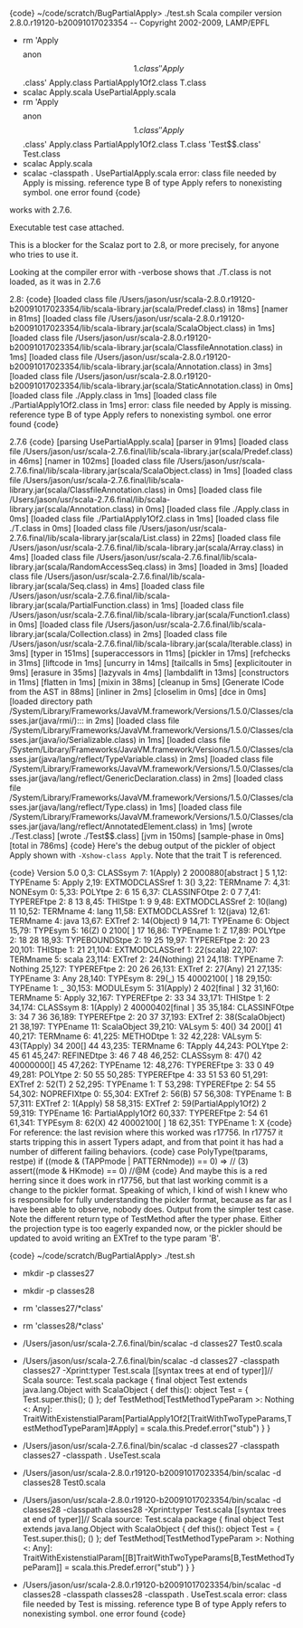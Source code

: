 {code}
~/code/scratch/BugPartialApply> ./test.sh 
Scala compiler version 2.8.0.r19120-b20091017023354 -- Copyright 2002-2009, LAMP/EPFL
+ rm 'Apply$$$$anon$$1.class' 'Apply$$.class' Apply.class PartialApply1Of2.class T.class
+ scalac Apply.scala UsePartialApply.scala
+ rm 'Apply$$$$anon$$1.class' 'Apply$$.class' Apply.class PartialApply1Of2.class T.class 'Test$$.class' Test.class
+ scalac Apply.scala
+ scalac -classpath . UsePartialApply.scala
error: class file needed by Apply is missing.
reference type B of type Apply refers to nonexisting symbol.
one error found
{code}

works with 2.7.6.

Executable test case attached.

This is a blocker for the Scalaz port to 2.8, or more precisely, for anyone who tries to use it.

Looking at the compiler error with -verbose shows that ./T.class is not loaded, as it was in 2.7.6

2.8:
{code}
[loaded class file /Users/jason/usr/scala-2.8.0.r19120-b20091017023354/lib/scala-library.jar(scala/Predef.class) in 18ms]
[namer in 81ms]
[loaded class file /Users/jason/usr/scala-2.8.0.r19120-b20091017023354/lib/scala-library.jar(scala/ScalaObject.class) in 1ms]
[loaded class file /Users/jason/usr/scala-2.8.0.r19120-b20091017023354/lib/scala-library.jar(scala/ClassfileAnnotation.class) in 1ms]
[loaded class file /Users/jason/usr/scala-2.8.0.r19120-b20091017023354/lib/scala-library.jar(scala/Annotation.class) in 3ms]
[loaded class file /Users/jason/usr/scala-2.8.0.r19120-b20091017023354/lib/scala-library.jar(scala/StaticAnnotation.class) in 0ms]
[loaded class file ./Apply.class in 1ms]
[loaded class file ./PartialApply1Of2.class in 1ms]
error: class file needed by Apply is missing.
reference type B of type Apply refers to nonexisting symbol.
one error found
{code}


2.7.6
{code}
[parsing UsePartialApply.scala]
[parser in 91ms]
[loaded class file /Users/jason/usr/scala-2.7.6.final/lib/scala-library.jar(scala/Predef.class) in 46ms]
[namer in 102ms]
[loaded class file /Users/jason/usr/scala-2.7.6.final/lib/scala-library.jar(scala/ScalaObject.class) in 1ms]
[loaded class file /Users/jason/usr/scala-2.7.6.final/lib/scala-library.jar(scala/ClassfileAnnotation.class) in 0ms]
[loaded class file /Users/jason/usr/scala-2.7.6.final/lib/scala-library.jar(scala/Annotation.class) in 0ms]
[loaded class file ./Apply.class in 0ms]
[loaded class file ./PartialApply1Of2.class in 1ms]
[loaded class file ./T.class in 0ms]
[loaded class file /Users/jason/usr/scala-2.7.6.final/lib/scala-library.jar(scala/List.class) in 22ms]
[loaded class file /Users/jason/usr/scala-2.7.6.final/lib/scala-library.jar(scala/Array.class) in 4ms]
[loaded class file /Users/jason/usr/scala-2.7.6.final/lib/scala-library.jar(scala/RandomAccessSeq.class) in 3ms]
[loaded   in 3ms]
[loaded class file /Users/jason/usr/scala-2.7.6.final/lib/scala-library.jar(scala/Seq.class) in 4ms]
[loaded class file /Users/jason/usr/scala-2.7.6.final/lib/scala-library.jar(scala/PartialFunction.class) in 1ms]
[loaded class file /Users/jason/usr/scala-2.7.6.final/lib/scala-library.jar(scala/Function1.class) in 0ms]
[loaded class file /Users/jason/usr/scala-2.7.6.final/lib/scala-library.jar(scala/Collection.class) in 2ms]
[loaded class file /Users/jason/usr/scala-2.7.6.final/lib/scala-library.jar(scala/Iterable.class) in 3ms]
[typer in 151ms]
[superaccessors in 11ms]
[pickler in 17ms]
[refchecks in 31ms]
[liftcode in 1ms]
[uncurry in 14ms]
[tailcalls in 5ms]
[explicitouter in 9ms]
[erasure in 35ms]
[lazyvals in 4ms]
[lambdalift in 13ms]
[constructors in 11ms]
[flatten in 1ms]
[mixin in 38ms]
[cleanup in 5ms]
[Generate ICode from the AST in 88ms]
[inliner in 2ms]
[closelim in 0ms]
[dce in 0ms]
[loaded directory path /System/Library/Frameworks/JavaVM.framework/Versions/1.5.0/Classes/classes.jar(java/rmi/)::: in 2ms]
[loaded class file /System/Library/Frameworks/JavaVM.framework/Versions/1.5.0/Classes/classes.jar(java/io/Serializable.class) in 1ms]
[loaded class file /System/Library/Frameworks/JavaVM.framework/Versions/1.5.0/Classes/classes.jar(java/lang/reflect/TypeVariable.class) in 2ms]
[loaded class file /System/Library/Frameworks/JavaVM.framework/Versions/1.5.0/Classes/classes.jar(java/lang/reflect/GenericDeclaration.class) in 2ms]
[loaded class file /System/Library/Frameworks/JavaVM.framework/Versions/1.5.0/Classes/classes.jar(java/lang/reflect/Type.class) in 1ms]
[loaded class file /System/Library/Frameworks/JavaVM.framework/Versions/1.5.0/Classes/classes.jar(java/lang/reflect/AnnotatedElement.class) in 1ms]
[wrote ./Test.class]
[wrote ./Test$$.class]
[jvm in 150ms]
[sample-phase in 0ms]
[total in 786ms]
{code}
Here's the debug output of the pickler of object Apply shown with `-Xshow-class Apply`. Note that the trait T is referenced.

{code}
Version 5.0
0,3: CLASSsym 7: 1(Apply) 2 2000880[abstract <interface> <trait>]  5
1,12: TYPEname 5: Apply
2,19: EXTMODCLASSref 1: 3(<empty>)
3,22: TERMname 7: <empty>
4,31: NONEsym 0:
5,33: POLYtpe 2: 6 15
6,37: CLASSINFOtpe 2: 0 7
7,41: TYPEREFtpe 2: 8 13
8,45: THIStpe 1: 9
9,48: EXTMODCLASSref 2: 10(lang) 11
10,52: TERMname 4: lang
11,58: EXTMODCLASSref 1: 12(java)
12,61: TERMname 4: java
13,67: EXTref 2: 14(Object) 9
14,71: TYPEname 6: Object
15,79: TYPEsym 5: 16(Z) 0 2100[<deferred> <param>]  17
16,86: TYPEname 1: Z
17,89: POLYtpe 2: 18 28
18,93: TYPEBOUNDStpe 2: 19 25
19,97: TYPEREFtpe 2: 20 23
20,101: THIStpe 1: 21
21,104: EXTMODCLASSref 1: 22(scala)
22,107: TERMname 5: scala
23,114: EXTref 2: 24(Nothing) 21
24,118: TYPEname 7: Nothing
25,127: TYPEREFtpe 2: 20 26
26,131: EXTref 2: 27(Any) 21
27,135: TYPEname 3: Any
28,140: TYPEsym 8: 29(_) 15 40002100[<deferred> <param>]  18
29,150: TYPEname 1: _
30,153: MODULEsym 5: 31(Apply) 2 402[final <module>]  32
31,160: TERMname 5: Apply
32,167: TYPEREFtpe 2: 33 34
33,171: THIStpe 1: 2
34,174: CLASSsym 8: 1(Apply) 2 40000402[final <module>]  35
35,184: CLASSINFOtpe 3: 34 7 36
36,189: TYPEREFtpe 2: 20 37
37,193: EXTref 2: 38(ScalaObject) 21
38,197: TYPEname 11: ScalaObject
39,210: VALsym 5: 40(<init>) 34 200[<method>]  41
40,217: TERMname 6: <init>
41,225: METHODtpe 1: 32
42,228: VALsym 5: 43(TApply) 34 200[<method>]  44
43,235: TERMname 6: TApply
44,243: POLYtpe 2: 45 61
45,247: REFINEDtpe 3: 46 7 48
46,252: CLASSsym 8: 47(<refinement>) 42 40000000[]  45
47,262: TYPEname 12: <refinement>
48,276: TYPEREFtpe 3: 33 0 49
49,281: POLYtpe 2: 50 55
50,285: TYPEREFtpe 4: 33 51 53 60
51,291: EXTref 2: 52(T) 2
52,295: TYPEname 1: T
53,298: TYPEREFtpe 2: 54 55
54,302: NOPREFIXtpe 0:
55,304: EXTref 2: 56(B) 57
56,308: TYPEname 1: B
57,311: EXTref 2: 1(Apply) 58
58,315: EXTref 2: 59(PartialApply1Of2) 2
59,319: TYPEname 16: PartialApply1Of2
60,337: TYPEREFtpe 2: 54 61
61,341: TYPEsym 8: 62(X) 42 40002100[<deferred> <param>]  18
62,351: TYPEname 1: X
{code}
For reference: the last revision where this worked was r17756.  In r17757 it starts tripping this in assert Typers adapt, and from that point it has had a number of different failing behaviors.
{code}
      case PolyType(tparams, restpe) if ((mode & (TAPPmode | PATTERNmode)) == 0) => // (3)
        assert((mode & HKmode) == 0) //@M
{code}
And maybe this is a red herring since it does work in r17756, but that last working commit is a change to the pickler format.  Speaking of which, I kind of wish I knew who is responsible for fully understanding the pickler format, because as far as I have been able to observe, nobody does.
Output from the simpler test case. Note the different return type of TestMethod after the typer phase. Either the projection type is too eagerly expanded now, or the pickler should be updated to avoid writing an EXTref to the type param 'B'.
 
{code}
~/code/scratch/BugPartialApply> ./test.sh 
+ mkdir -p classes27
+ mkdir -p classes28
+ rm 'classes27/*class'
+ rm 'classes28/*class'
+ /Users/jason/usr/scala-2.7.6.final/bin/scalac -d classes27 Test0.scala
+ /Users/jason/usr/scala-2.7.6.final/bin/scalac -d classes27 -classpath classes27 -Xprint:typer Test.scala
[[syntax trees at end of typer]]// Scala source: Test.scala
package <empty> {
  final object Test extends java.lang.Object with ScalaObject {
    def this(): object Test = {
      Test.super.this();
      ()
    };
    def TestMethod[TestMethodTypeParam >: Nothing <: Any]: TraitWithExistenstialParam[PartialApply1Of2[TraitWithTwoTypeParams,TestMethodTypeParam]#Apply] = scala.this.Predef.error("stub")
  }
}

+ /Users/jason/usr/scala-2.7.6.final/bin/scalac -d classes27 -classpath classes27 -classpath . UseTest.scala
+ /Users/jason/usr/scala-2.8.0.r19120-b20091017023354/bin/scalac -d classes28 Test0.scala
+ /Users/jason/usr/scala-2.8.0.r19120-b20091017023354/bin/scalac -d classes28 -classpath classes28 -Xprint:typer Test.scala
[[syntax trees at end of typer]]// Scala source: Test.scala
package <empty> {
  final object Test extends java.lang.Object with ScalaObject {
    def this(): object Test = {
      Test.super.this();
      ()
    };
    def TestMethod[TestMethodTypeParam >: Nothing <: Any]: TraitWithExistenstialParam[[B]TraitWithTwoTypeParams[B,TestMethodTypeParam]] = scala.this.Predef.error("stub")
  }
}

+ /Users/jason/usr/scala-2.8.0.r19120-b20091017023354/bin/scalac -d classes28 -classpath classes28 -classpath . UseTest.scala
error: class file needed by Test is missing.
reference type B of type Apply refers to nonexisting symbol.
one error found
{code}
